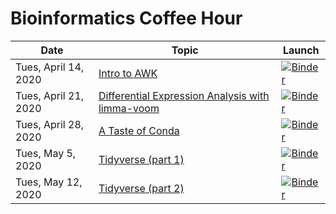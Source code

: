 # Bioinformatics Coffee Hour

| Date | Topic | Launch |
| --- | --- | --- |
| Tues, April 14, 2020 | [Intro to AWK](/intro-to-awk/index.ipynb) | [![Binder](https://mybinder.org/badge_logo.svg)](https://mybinder.org/v2/gh/harvardinformatics/bioinformatics-coffee-hour/2020-04-14_intro-to-awk?urlpath=lab/tree/intro-to-awk/index.ipynb) |
| Tues, April 21, 2020 | [Differential Expression Analysis with limma-voom](/differential-expression-analysis/index.Rmd) | [![Binder](https://mybinder.org/badge_logo.svg)](https://mybinder.org/v2/gh/harvardinformatics/bioinformatics-coffee-hour/2020-04-21_differential-expression-analysis?urlpath=rstudio) |
| Tues, April 28, 2020 | [A Taste of Conda](/taste-of-conda/index.ipynb) | [![Binder](https://mybinder.org/badge_logo.svg)](https://mybinder.org/v2/gh/harvardinformatics/bioinformatics-coffee-hour/2020-04-28_taste-of-conda?urlpath=lab/tree/taste-of-conda/index.ipynb) |
| Tues, May 5, 2020 | [Tidyverse (part 1)](/tidyverse/part1/index.Rmd) | [![Binder](https://mybinder.org/badge_logo.svg)](https://mybinder.org/v2/gh/harvardinformatics/bioinformatics-coffee-hour/2020-05-05_tidyverse_part1?urlpath=rstudio) |
| Tues, May 12, 2020 | [Tidyverse (part 2)](/tidyverse/part2/index.Rmd) | [![Binder](https://mybinder.org/badge_logo.svg)](https://mybinder.org/v2/gh/harvardinformatics/bioinformatics-coffee-hour/2020-05-12_tidyverse_part2?urlpath=rstudio) |
